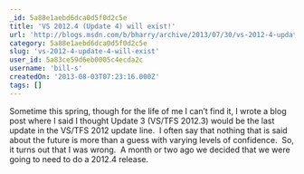 ```yaml
---
_id: 5a88e1aebd6dca0d5f0d2c5e
title: 'VS 2012.4 (Update 4) will exist!'
url: 'http://blogs.msdn.com/b/bharry/archive/2013/07/30/vs-2012-4-update-4-will-exist.aspx'
category: 5a88e1aebd6dca0d5f0d2c5e
slug: 'vs-2012-4-update-4-will-exist'
user_id: 5a83ce59d6eb0005c4ecda2c
username: 'bill-s'
createdOn: '2013-08-03T07:23:16.000Z'
tags: []
---
```


Sometime this spring, though for the life of me I can’t find it, I wrote a blog post where I said I thought Update 3 (VS/TFS 2012.3) would be the last update in the VS/TFS 2012 update line.  I often say that nothing that is said about the future is more than a guess with varying levels of confidence.  So, it turns out that I was wrong.  A month or two ago we decided that we were going to need to do a 2012.4 release.

